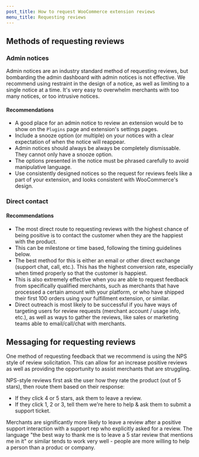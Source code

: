 ```yaml
---
post_title: How to request WooCommerce extension reviews
menu_title: Requesting reviews
---
```


## Methods of requesting reviews

### Admin notices

Admin notices are an industry standard method of requesting reviews, but bombarding the admin dashboard with admin notices is not effective. We recommend using restraint in the design of a notice, as well as limiting to a single notice at a time. It's very easy to overwhelm merchants with too many notices, or too intrusive notices.

#### Recommendations

* A good place for an admin notice to review an extension would be to show on the `Plugins` page and extension's settings pages.
* Include a snooze option (or multiple) on your notices with a clear expectation of when the notice will reappear.
* Admin notices should always be always be completely dismissable. They cannot only have a snooze option.
* The options presented in the notice must be phrased carefully to avoid manipulative language.
* Use consistently designed notices so the request for reviews feels like a part of your extension, and looks consistent with WooCommerce's design.

### Direct contact

#### Recommendations

* The most direct route to requesting reviews with the highest chance of being positive is to contact the customer when they are the happiest with the product.
* This can be milestone or time based, following the timing guidelines below.
* The best method for this is either an email or other direct exchange (support chat, call, etc.). This has the highest conversion rate, especially when timed properly so that the customer is happiest.
* This is also extremely effective when you are able to request feedback from specifically qualified merchants, such as merchants that have processed a certain amount with your platform, or who have shipped their first 100 orders using your fulfillment extension, or similar.
* Direct outreach is most likely to be successful if you have ways of targeting users for review requests (merchant account / usage info, etc.), as well as ways to gather the reviews, like sales or marketing teams able to email/call/chat with merchants.

## Messaging for requesting reviews

One method of requesting feedback that we recommend is using the NPS style of review solicitation. This can allow for an increase positive reviews as well as providing the opportunity to assist merchants that are struggling.

NPS-style reviews first ask the user how they rate the product (out of 5 stars), then route them based on their response:

* If they click 4 or 5 stars, ask them to leave a review.
* If they click 1, 2 or 3, tell them we're here to help & ask them to submit a support ticket.

Merchants are significantly more likely to leave a review after a positive support interaction with a support rep who explicitly asked for a review. The language "the best way to thank me is to leave a 5 star review that mentions me in it" or similar tends to work very well - people are more willing to help a person than a produc or company.
